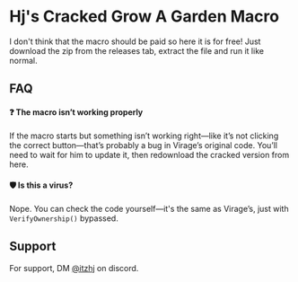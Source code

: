 
#  Hj's Cracked Grow A Garden Macro

I don't think that the macro should be paid so here it is for free!
Just download the zip from the releases tab, extract the file and run it like normal.


## FAQ

#### ❓ The macro isn’t working properly

If the macro starts but something isn’t working right—like it’s not clicking the correct button—that’s probably a bug in Virage’s original code. You’ll need to wait for him to update it, then redownload the cracked version from here.

#### 🛡️ Is this a virus?

Nope. You can check the code yourself—it's the same as Virage’s, just with `VerifyOwnership()` bypassed.

## Support

For support, DM  [@itzhj](https://discord.com/users/914795916366610432) on discord.

